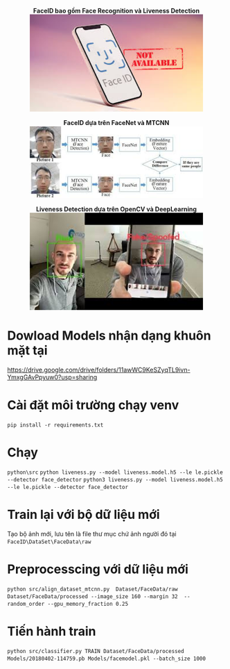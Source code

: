 <p align="center">
  <b>FaceID bao gồm Face Recognition và Liveness Detection</b><br>
  <img src="img.jpg" alt="Mô tả hình ảnh 1" width="400"/>
</p>

<p align="center">
  <b>FaceID dựa trên FaceNet và MTCNN</b><br>
  <img src="img1.jpg" alt="Mô tả hình ảnh 2" width="400"/>
</p>

<p align="center">
  <b>Liveness Detection dựa trên OpenCV và DeepLearning</b><br>
  <img src="img2.jpg" alt="Mô tả hình ảnh 3" width="400"/>
</p>





# Dowload Models nhận dạng khuôn mặt tại 
https://drive.google.com/drive/folders/11awWC9KeSZyqTL9ivn-YmxgGAvPpyuw0?usp=sharing
# Cài đặt môi trường chạy venv 
```pip install -r requirements.txt```
# Chạy 
```python\src```
```python liveness.py --model liveness.model.h5 --le le.pickle --detector face_detector```
```python3 liveness.py --model liveness.model.h5 --le le.pickle --detector face_detector```
# Train lại với bộ dữ liệu mới
Tạo bộ ảnh mới, lưu tên là file thư mục chứ ảnh người đó tại ```FaceID\DataSet\FaceData\raw```

# Preprocesscing với dữ liệu mới 
```python src/align_dataset_mtcnn.py  Dataset/FaceData/raw Dataset/FaceData/processed --image_size 160 --margin 32  --random_order --gpu_memory_fraction 0.25```

# Tiến hành train
```python src/classifier.py TRAIN Dataset/FaceData/processed Models/20180402-114759.pb Models/facemodel.pkl --batch_size 1000```
